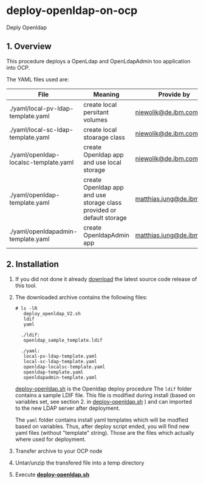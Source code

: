 # deploy-openldap-on-ocp
Deply Openldap 

## 1. Overview

This procedure deploys a OpenLdap and OpenLdapAdmin too application into OCP.

The YAML files used are:

| File | Meaning | Provide by |
| -------- | ----------- |----------|
|./yaml/local-pv-ldap-template.yaml | create local persitant volumes | niewolik@de.ibm.com |
|./yaml/local-sc-ldap-template.yaml | create local stoarage class | niewolik@de.ibm.com |
|./yaml/openldap-localsc-template.yaml  | create Openldap app and use local storage | niewolik@de.ibm.com |
|./yaml/openldap-template.yaml  | create Openldap app and use storage class provided or default storage | matthias.jung@de.ibm.com |
|./yaml/openldapadmin-template.yaml  | create OpenldapAdmin app | matthias.jung@de.ibm.com |


## 2. Installation

1. If you did not done it already [download](https://github.ibm.com/NIEWOLIK/deploy-openldap-on-ocp/releases/) the latest source code release of this tool.
1. The downloaded archive contains the following files:

       # ls -lR
          deploy_openldap_V2.sh
          ldif
          yaml
     
         ./ldif:
          openldap_sample_template.ldif
         
         ./yaml:
          local-pv-ldap-template.yaml
          local-sc-ldap-template.yaml
          openldap-localsc-template.yaml
          openldap-template.yaml
          openldapadmin-template.yaml

                                          
      [deploy-openldap.sh](https://github.ibm.com/NIEWOLIK/deploy-openldap-on-ocp/wiki/deploy-openldap.sh) is the Openldap deploy procedure
     The `ldif` folder contains a sample LDIF file. This file is modified during install (based on variables set, see section 2. in [deploy-openldap.sh](https://github.ibm.com/NIEWOLIK/deploy-openldap-on-ocp/wiki/deploy-openldap.sh) ) and can imported to the new LDAP server after deployment.
     
     The `yaml` folder contains install yaml templates which will be modfied based on variables. Thus, after deploy script ended, you will find new yaml files (without "template" string). Those are the files which actually where used for deployment.
     
1. Transfer archive to your OCP node
1. Untar/unzip the transfered file into a temp directory
1. Execute  [**deploy-openldap.sh**](https://github.ibm.com/NIEWOLIK/deploy-openldap-on-ocp/wiki/deploy-openldap.sh)

